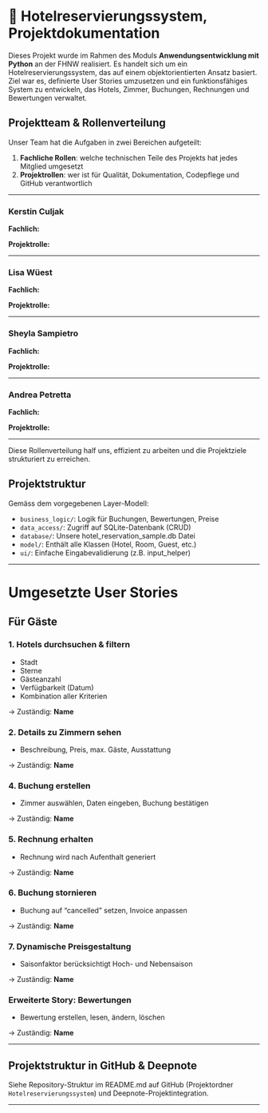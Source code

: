 # 🏨 Hotelreservierungssystem, Projektdokumentation

Dieses Projekt wurde im Rahmen des Moduls **Anwendungsentwicklung mit Python** an der FHNW realisiert. Es handelt sich um ein Hotelreservierungssystem, das auf einem objektorientierten Ansatz basiert. Ziel war es, definierte User Stories umzusetzen und ein funktionsfähiges System zu entwickeln, das Hotels, Zimmer, Buchungen, Rechnungen und Bewertungen verwaltet.

## Projektteam & Rollenverteilung

Unser Team hat die Aufgaben in zwei Bereichen aufgeteilt:

1. **Fachliche Rollen**: welche technischen Teile des Projekts hat jedes Mitglied umgesetzt 
2. **Projektrollen**: wer ist für Qualität, Dokumentation, Codepflege und GitHub verantwortlich

---

### Kerstin Culjak
**Fachlich:**  
 

**Projektrolle:**  


---

### Lisa Wüest 
**Fachlich:**  


**Projektrolle:**  


---

### Sheyla Sampietro  
**Fachlich:**  


**Projektrolle:**  


---

### Andrea Petretta 
**Fachlich:**  


**Projektrolle:**  


---

Diese Rollenverteilung half uns, effizient zu arbeiten und die Projektziele strukturiert zu erreichen.


## Projektstruktur

Gemäss dem vorgegebenen Layer-Modell:
- `business_logic/`: Logik für Buchungen, Bewertungen, Preise
- `data_access/`: Zugriff auf SQLite-Datenbank (CRUD)
- `database/`: Unsere hotel_reservation_sample.db Datei
- `model/`: Enthält alle Klassen (Hotel, Room, Guest, etc.)
- `ui/`: Einfache Eingabevalidierung (z.B. input_helper)

---

# Umgesetzte User Stories

## Für Gäste

### 1. Hotels durchsuchen & filtern
- Stadt
- Sterne
- Gästeanzahl
- Verfügbarkeit (Datum)
- Kombination aller Kriterien

→ Zuständig: **Name**

### 2. Details zu Zimmern sehen
- Beschreibung, Preis, max. Gäste, Ausstattung

→ Zuständig: **Name**

### 4. Buchung erstellen
- Zimmer auswählen, Daten eingeben, Buchung bestätigen

→ Zuständig: **Name**

### 5. Rechnung erhalten
- Rechnung wird nach Aufenthalt generiert

→ Zuständig: **Name**

### 6. Buchung stornieren
- Buchung auf “cancelled” setzen, Invoice anpassen

→ Zuständig: **Name**

### 7. Dynamische Preisgestaltung
- Saisonfaktor berücksichtigt Hoch- und Nebensaison

→ Zuständig: **Name**

### Erweiterte Story: Bewertungen
- Bewertung erstellen, lesen, ändern, löschen

→ Zuständig: **Name**

---

## Projektstruktur in GitHub & Deepnote

Siehe Repository-Struktur im README.md auf GitHub (Projektordner `Hotelreservierungssystem`) und Deepnote-Projektintegration.

---
